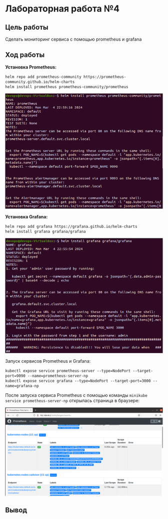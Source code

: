 # Лабораторная работа №4

## Цель работы

Сделать мониторинг сервиса с помощью prometheus и grafana

## Ход работы

**Установка Prometheus:**
```
helm repo add prometheus-community https://prometheus-community.github.io/helm-charts
helm install prometheus prometheus-community/prometheus
```
<p align="center">
    <img src="./images/img-1.png">
</p>

**Установка Grafana:**
```
helm repo add grafana https://grafana.github.io/helm-charts
helm install grafana grafana/grafana
```
<p align="center">
    <img src="./images/img-2.png">
</p>

Запуск сервисов Prometheus и Grafana:
```
kubectl expose service prometheus-server --type=NodePort --target-port=9090 --name=prometheus-server-np
kubectl expose service grafana --type=NodePort --target-port=3000 --name=grafana-np
```
После запуска сервиса Prometheus с помощью команды `minikube service prometheus-server-np` открылась страница в браузере:
<p align="center">
    <img src="./images/img-3.png">
</p>


## Вывод


